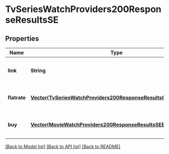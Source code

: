 # TvSeriesWatchProviders200ResponseResultsSE


## Properties
Name | Type | Description | Notes
------------ | ------------- | ------------- | -------------
**link** | **String** |  | [optional] [default to nothing]
**flatrate** | [**Vector{TvSeriesWatchProviders200ResponseResultsCRFlatrateInner}**](TvSeriesWatchProviders200ResponseResultsCRFlatrateInner.md) |  | [optional] [default to nothing]
**buy** | [**Vector{MovieWatchProviders200ResponseResultsSEBuyInner}**](MovieWatchProviders200ResponseResultsSEBuyInner.md) |  | [optional] [default to nothing]


[[Back to Model list]](../README.md#models) [[Back to API list]](../README.md#api-endpoints) [[Back to README]](../README.md)


